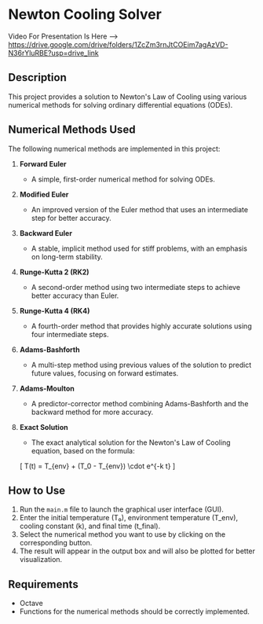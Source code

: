 # Newton Cooling Solver
Video For Presentation Is Here --> https://drive.google.com/drive/folders/1ZcZm3rnJtCOEim7agAzVD-N36rYluRBE?usp=drive_link

## Description
This project provides a solution to Newton's Law of Cooling using various numerical methods for solving ordinary differential equations (ODEs).

## Numerical Methods Used
The following numerical methods are implemented in this project:

1. **Forward Euler**
   - A simple, first-order numerical method for solving ODEs.

2. **Modified Euler**
   - An improved version of the Euler method that uses an intermediate step for better accuracy.

3. **Backward Euler**
   - A stable, implicit method used for stiff problems, with an emphasis on long-term stability.

4. **Runge-Kutta 2 (RK2)**
   - A second-order method using two intermediate steps to achieve better accuracy than Euler.

5. **Runge-Kutta 4 (RK4)**
   - A fourth-order method that provides highly accurate solutions using four intermediate steps.

6. **Adams-Bashforth**
   - A multi-step method using previous values of the solution to predict future values, focusing on forward estimates.

7. **Adams-Moulton**
   - A predictor-corrector method combining Adams-Bashforth and the backward method for more accuracy.

8. **Exact Solution**
   - The exact analytical solution for the Newton's Law of Cooling equation, based on the formula:

   \[
   T(t) = T_{env} + (T_0 - T_{env}) \cdot e^{-k t}
   \]

## How to Use
1. Run the `main.m` file to launch the graphical user interface (GUI).
2. Enter the initial temperature (T₀), environment temperature (T_env), cooling constant (k), and final time (t_final).
3. Select the numerical method you want to use by clicking on the corresponding button.
4. The result will appear in the output box and will also be plotted for better visualization.

## Requirements
-  Octave
- Functions for the numerical methods should be correctly implemented.



